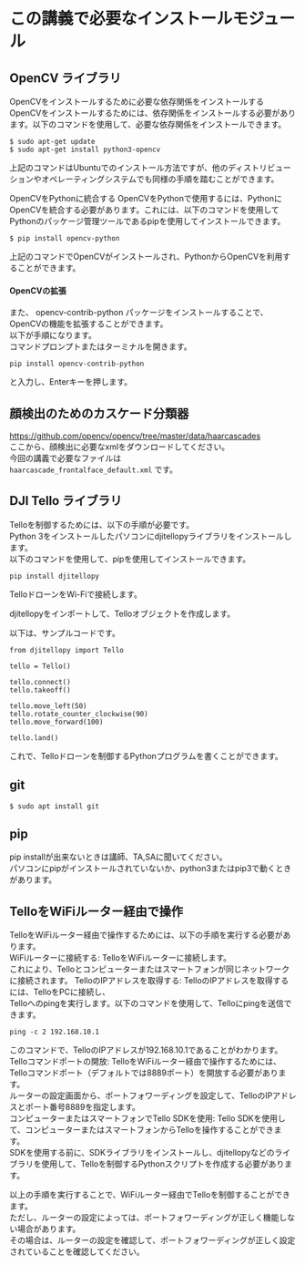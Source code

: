 # この講義で必要なインストールモジュール

## OpenCV ライブラリ

OpenCVをインストールするために必要な依存関係をインストールする
OpenCVをインストールするためには、依存関係をインストールする必要があります。以下のコマンドを使用して、必要な依存関係をインストールできます。

```
$ sudo apt-get update
$ sudo apt-get install python3-opencv
```
上記のコマンドはUbuntuでのインストール方法ですが、他のディストリビューションやオペレーティングシステムでも同様の手順を踏むことができます。

OpenCVをPythonに統合する
OpenCVをPythonで使用するには、PythonにOpenCVを統合する必要があります。これには、以下のコマンドを使用してPythonのパッケージ管理ツールであるpipを使用してインストールできます。
```
$ pip install opencv-python
```
上記のコマンドでOpenCVがインストールされ、PythonからOpenCVを利用することができます。  


#### OpenCVの拡張
また、 opencv-contrib-python パッケージをインストールすることで、OpenCVの機能を拡張することができます。  
以下が手順になります。   
コマンドプロンプトまたはターミナルを開きます。  
```
pip install opencv-contrib-python
```
と入力し、Enterキーを押します。


## 顔検出のためのカスケード分類器
https://github.com/opencv/opencv/tree/master/data/haarcascades  
ここから、顔検出に必要なxmlをダウンロードしてください。  
今回の講義で必要なファイルは  
`haarcascade_frontalface_default.xml` 
です。

## DJI Tello ライブラリ

Telloを制御するためには、以下の手順が必要です。   
Python 3をインストールしたパソコンにdjitellopyライブラリをインストールします。  
以下のコマンドを使用して、pipを使用してインストールできます。 
```
pip install djitellopy  
```

TelloドローンをWi-Fiで接続します。  

djitellopyをインポートして、Telloオブジェクトを作成します。 

以下は、サンプルコードです。 
```
from djitellopy import Tello  
  
tello = Tello()  
  
tello.connect()  
tello.takeoff()  
  
tello.move_left(50)  
tello.rotate_counter_clockwise(90)  
tello.move_forward(100)  
  
tello.land()  
```
これで、Telloドローンを制御するPythonプログラムを書くことができます。



## git

```
$ sudo apt install git
```


## pip
pip installが出来ないときは講師、TA,SAに聞いてください。  
パソコンにpipがインストールされていないか、python3またはpip3で動くときがあります。


## TelloをWiFiルーター経由で操作

TelloをWiFiルーター経由で操作するためには、以下の手順を実行する必要があります。  
WiFiルーターに接続する: TelloをWiFiルーターに接続します。  
これにより、Telloとコンピューターまたはスマートフォンが同じネットワークに接続されます。 
TelloのIPアドレスを取得する: TelloのIPアドレスを取得するには、TelloをPCに接続し、  
Telloへのpingを実行します。以下のコマンドを使用して、Telloにpingを送信できます。 
```
ping -c 2 192.168.10.1  
```

このコマンドで、TelloのIPアドレスが192.168.10.1であることがわかります。  
Telloコマンドポートの開放: TelloをWiFiルーター経由で操作するためには、Telloコマンドポート（デフォルトでは8889ポート）を開放する必要があります。  
ルーターの設定画面から、ポートフォワーディングを設定して、TelloのIPアドレスとポート番号8889を指定します。  
コンピューターまたはスマートフォンでTello SDKを使用: Tello SDKを使用して、コンピューターまたはスマートフォンからTelloを操作することができます。  
SDKを使用する前に、SDKライブラリをインストールし、djitellopyなどのライブラリを使用して、Telloを制御するPythonスクリプトを作成する必要があります。   

以上の手順を実行することで、WiFiルーター経由でTelloを制御することができます。  
ただし、ルーターの設定によっては、ポートフォワーディングが正しく機能しない場合があります。  
その場合は、ルーターの設定を確認して、ポートフォワーディングが正しく設定されていることを確認してください。
